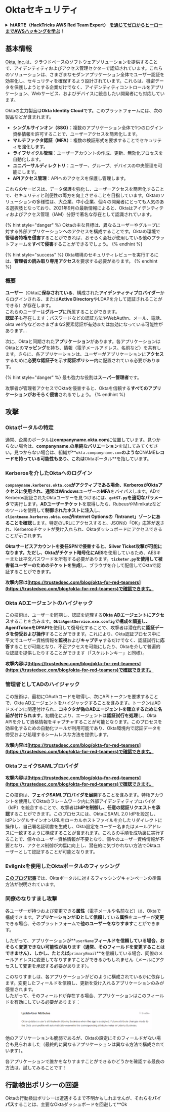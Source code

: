 # Oktaセキュリティ

<details>

<summary><strong>htARTE（HackTricks AWS Red Team Expert）</strong> <a href="https://training.hacktricks.xyz/courses/arte"><strong>を通じてゼロからヒーローまでAWSハッキングを学ぶ</strong></a><strong>！</strong></summary>

HackTricksをサポートする他の方法：

- **HackTricksで企業を宣伝**したい場合や**HackTricksをPDFでダウンロード**したい場合は、[**SUBSCRIPTION PLANS**](https://github.com/sponsors/carlospolop)をチェックしてください！
- [**公式PEASS＆HackTricksグッズ**](https://peass.creator-spring.com)を入手
- [**The PEASS Family**](https://opensea.io/collection/the-peass-family)を発見し、独占的な[**NFTs**](https://opensea.io/collection/the-peass-family)のコレクションを見つける
- 💬 [**Discordグループ**](https://discord.gg/hRep4RUj7f)に参加するか、[**telegramグループ**](https://t.me/peass)に参加するか、**Twitter** 🐦 [**@hacktricks_live**](https://twitter.com/hacktricks_live)をフォローする。

</details>

## 基本情報

[Okta, Inc.](https://www.okta.com/)は、クラウドベースのソフトウェアソリューションを提供することで、アイデンティティおよびアクセス管理セクターで認知されています。これらのソリューションは、さまざまなモダンアプリケーション全体でユーザー認証を効率化し、セキュリティを確保するよう設計されています。これらは、機密データを保護しようとする企業だけでなく、アイデンティティコントロールをアプリケーション、Webサービス、およびデバイスに統合したい開発者にも対応しています。

Oktaの主力製品は**Okta Identity Cloud**です。このプラットフォームには、次の製品などが含まれます。

- **シングルサインオン（SSO）**：複数のアプリケーション全体で1つのログイン資格情報を許可することで、ユーザーアクセスを簡素化します。
- **マルチファクタ認証（MFA）**：複数の検証形式を要求することでセキュリティを強化します。
- **ライフサイクル管理**：ユーザーアカウントの作成、更新、無効化プロセスを自動化します。
- **ユニバーサルディレクトリ**：ユーザー、グループ、デバイスの中央管理を可能にします。
- **APIアクセス管理**：APIへのアクセスを保護し管理します。

これらのサービスは、データ保護を強化し、ユーザーアクセスを簡素化することで、セキュリティと利便性の両方を向上させることを目指しています。Oktaのソリューションの多様性は、大企業、中小企業、個々の開発者にとっても人気のある選択肢となっており、2021年9月の最新情報によると、Oktaはアイデンティティおよびアクセス管理（IAM）分野で著名な存在として認識されています。

{% hint style="danger" %}
Oktaの主な目標は、異なるユーザーやグループに対する外部アプリケーションへのアクセスを構成することです。Oktaの環境で**管理者特権を侵害**することができれば、おそらく会社が使用している他のプラットフォームを**すべて侵害**することができるでしょう。
{% endhint %}

{% hint style="success" %}
Okta環境のセキュリティレビューを実行するには、**管理者の読み取り専用アクセス**を要求する必要があります。
{% endhint %}

### 概要

**ユーザー**（Oktaに**保存されている**、構成された**アイデンティティプロバイダー**からログインされる、または**Active Directory**やLDAPを介して認証されることができる）が存在します。\
これらのユーザーは**グループ**に所属することができます。\
**認証子**も存在します：パスワードなどの認証方法やWebAuthn、メール、電話、okta verifyなどのさまざまな2要素認証が有効または無効になっている可能性があります...

次に、Oktaと同期された**アプリケーション**があります。各アプリケーションはOktaとの**マッピング**を持ち、情報（電子メールアドレス、名前など）を共有します。さらに、各アプリケーションは、ユーザーがアプリケーションに**アクセス**するために**必要な認証子**を示す**認証ポリシー**内に配置されている必要があります。

{% hint style="danger" %}
最も強力な役割は**スーパー管理者**です。

攻撃者が管理者アクセスでOktaを侵害すると、Oktaを信頼する**すべてのアプリケーションがおそらく侵害**されるでしょう。
{% endhint %}

## 攻撃

### Oktaポータルの特定

通常、企業のポータルは**companyname.okta.com**に位置しています。見つからない場合は、**companyname.**の単純な**バリエーション**を試してみてください。見つからない場合は、組織が**`okta.companyname.com`**のような**CNAME**レコードを持っている可能性もあり、これは**Oktaポータル**を指しています。

### Kerberosを介したOktaへのログイン

**`companyname.kerberos.okta.com`**がアクティブである場合、**KerberosがOktaアクセスに使用**され、通常は**Windows**ユーザーの**MFA**をバイパスします。ADでKerberos認証されたOktaユーザーを見つけるには、**`getST.py`**を**適切なパラメータ**で実行します。**ADユーザーチケット**を取得したら、RubeusやMimikatzなどのツールを使用して**制御されたホストに注入**し、**`clientname.kerberos.okta.com`がInternet Optionsの「Intranet」ゾーンにあることを確認**します。特定のURLにアクセスすると、JSONの「OK」応答が返され、Kerberosチケットが受け入れられ、Oktaダッシュボードにアクセスできることが示されます。

**Oktaサービスアカウントを委任SPNで侵害すると、Silver Ticket攻撃が可能になります。**ただし、Oktaがチケット暗号化に**AES**を使用しているため、AESキーまたは平文パスワードを所有する必要があります。**`ticketer.py`を使用して被害者ユーザーのためのチケットを生成**し、ブラウザを介して配信してOktaで認証することができます。

**攻撃内容は[https://trustedsec.com/blog/okta-for-red-teamers](https://trustedsec.com/blog/okta-for-red-teamers)で確認できます。**

### Okta ADエージェントのハイジャック

この技術は、ユーザーを同期し、認証を処理する**Okta ADエージェントにアクセス**することを含みます。**`OktaAgentService.exe.config`**で構成を調査し、AgentTokenを**DPAPI**を使用して復号化することで、攻撃者は潜在的に**認証データを傍受および操作**することができます。これにより、Okta認証プロセス中に平文でユーザー資格情報を**監視**および**キャプチャ**するだけでなく、認証試行に**応答**することが可能となり、不正アクセスを可能にしたり、Oktaを介して普遍的な認証を提供したりすることができます（「スケルトンキー」と同様）。

**攻撃内容は[https://trustedsec.com/blog/okta-for-red-teamers](https://trustedsec.com/blog/okta-for-red-teamers)で確認できます。**

### 管理者としてADのハイジャック

この技術は、最初にOAuthコードを取得し、次にAPIトークンを要求することで、Okta ADエージェントをハイジャックすることを含みます。トークンはADドメインに関連付けられ、**コネクタが偽のADエージェントを確立するために名前が付けられます**。初期化により、エージェントは**認証試行を処理**し、Okta APIを介して資格情報をキャプチャすることが可能となります。このプロセスを効率化するための自動化ツールが利用可能であり、Okta環境内で認証データを傍受および処理するシームレスな方法を提供します。

**攻撃内容は[https://trustedsec.com/blog/okta-for-red-teamers](https://trustedsec.com/blog/okta-for-red-teamers)で確認できます。**

### OktaフェイクSAMLプロバイダ

**攻撃内容は[https://trustedsec.com/blog/okta-for-red-teamers](https://trustedsec.com/blog/okta-for-red-teamers)で確認できます。**

この技術は、**フェイクSAMLプロバイダを展開**することを含みます。特権アカウントを使用してOktaのフレームワーク内に外部アイデンティティプロバイダ（IdP）を統合することで、攻撃者は**IdPを制御し、任意の認証リクエストを承認**することができます。このプロセスには、OktaにSAML 2.0 IdPを設定し、IdPシングルサインオンURLをローカルホストファイルを介したリダイレクトに操作し、自己署名証明書を生成し、Okta設定をユーザー名またはメールアドレスに一致するように構成することが含まれます。これらの手順を成功裏に実行することで、個々のユーザー資格情報が不要となり、個々のユーザー資格情報が不要となり、アクセス制御が大幅に向上し、潜在的に気づかれない方法でOktaユーザーとして認証することが可能となります。

### Evilgnixを使用したOktaポータルのフィッシング

[**このブログ記事**](https://medium.com/nickvangilder/okta-for-red-teamers-perimeter-edition-c60cb8d53f23)では、Oktaポータルに対するフィッシングキャンペーンの準備方法が説明されています。

### 同僚のなりすまし攻撃

各ユーザーが持つおよび変更できる**属性**（電子メールや名前など）は、Oktaで構成できます。**アプリケーション**が**IDとして信頼**している**属性**をユーザーが**変更**できる場合、そのプラットフォームで**他のユーザーをなりすます**ことができます。

したがって、アプリケーションが**`userName`**フィールドを信頼している場合、おそらく変更できない可能性があります（通常、そのフィールドを変更することはできません）、しかし、たとえば**`primaryEmail`**を信頼している場合、同僚のメールアドレスに変更してなりすますことができるかもしれません（メールにアクセスして変更を承認する必要があります）。

このなりすましは、各アプリケーションがどのように構成されているかに依存します。変更したフィールドを信頼し、更新を受け入れるアプリケーションのみが侵害されます。\
したがって、そのフィールドが存在する場合、アプリケーションはこのフィールドを有効にしている必要があります：

<figure><img src="../../.gitbook/assets/image (89).png" alt=""><figcaption></figcaption></figure>

他のアプリケーションも脆弱であるが、Oktaの設定にそのフィールドがない場合も見られました（最終的に異なるアプリケーションは異なる方法で構成されています）。

各アプリケーションで誰かをなりすますことができるかどうかを確認する最良の方法は、試してみることです！

## 行動検出ポリシーの回避 <a href="#id-9fde" id="id-9fde"></a>

Oktaの行動検出ポリシーは遭遇するまで不明かもしれませんが、それらを**バイパス**することは、主要なOktaダッシュボードを回避して**Ok
